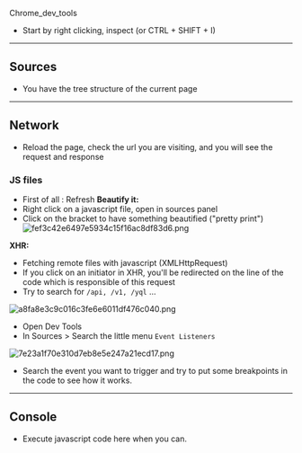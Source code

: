 Chrome_dev_tools

- Start by right clicking, inspect (or CTRL + SHIFT + I)

---

## Sources

- You have the tree structure of the current page 

---

## Network

- Reload the page, check the url you are visiting, and you will see the request and response

### JS files

- First of all : Refresh
**Beautify it:**
- Right click on a javascript file, open in sources panel
- Click on the bracket to have something beautified ("pretty print")
![fef3c42e6497e5934c15f16ac8df83d6.png](../../_resources/d633c1ef5b9d4fe6a4b9822d5396823d.png)

**XHR:**  
- Fetching remote files with javascript (XMLHttpRequest)
- If you click on an initiator in XHR, you'll be redirected on the line of the code which is responsible of this request
- Try to search for  ```/api, /v1, /yql``` ...

![a8fa8e3c9c016c3fe6e6011df476c040.png](../../_resources/f77b6bc00bfc42efa9b7484b9ce4cd2b.png)

- Open Dev Tools
- In Sources > Search the little menu ```Event Listeners```

![7e23a1f70e310d7eb8e5e247a21ecd17.png](../../_resources/e772101a3a3f46529021428dc5d48a71.png)

- Search the event you want to trigger and try to put some breakpoints in the code to see how it works.

---

## Console

- Execute javascript code here when you can.

